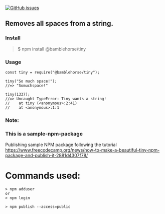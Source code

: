 [![GitHub issues](https://img.shields.io/badge/npm-v2.0.0-lightgrey)](https://github.com/Naveen7892/sample-npm-package)

## Removes all spaces from a string.

### Install
> $ npm install @bamblehorse/tiny

### Usage
```
const tiny = require("@bamblehorse/tiny");

tiny("So much space!");
//=> "Somuchspace!"

tiny(1337);
//=> Uncaught TypeError: Tiny wants a string!
//    at tiny (<anonymous>:2:41)
//    at <anonymous>:1:1
```

### Note:

### This is a sample-npm-package
Publishing sample NPM package following the tutorial https://www.freecodecamp.org/news/how-to-make-a-beautiful-tiny-npm-package-and-publish-it-2881d4307f78/

# Commands used:

    > npm adduser
    or
    > npm login

    > npm publish --access=public